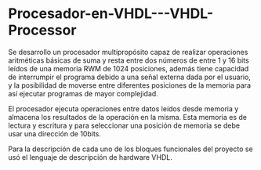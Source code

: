# Procesador-en-VHDL---VHDL-Processor

Se desarrollo un procesador multipropósito capaz de realizar operaciones aritméticas básicas de suma y resta entre dos números de entre 1 y 16 bits leídos de una memoria RWM de 1024 posiciones, además tiene capacidad de interrumpir el programa debido a una señal externa dada por el usuario, y la posibilidad de moverse entre diferentes posiciones de la memoria para así ejecutar programas de mayor complejidad.

El procesador ejecuta operaciones entre datos leídos desde memoria y almacena los resultados de la operación en la misma. Esta memoria es de lectura y escritura y para seleccionar una posición de memoria se debe usar una dirección de 10bits.

Para la descripción de cada uno de los bloques funcionales del proyecto se usó el lenguaje de descripción de  hardware VHDL.
